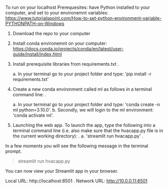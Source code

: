 To run on your localhost 
Prerequesites: have Python installed to your computer, and set to your environemnt variables: https://www.tutorialspoint.com/How-to-set-python-environment-variable-PYTHONPATH-on-Windows

1. Download the repo to your computer

2. Install conda environemnt on your computer: https://docs.conda.io/projects/conda/en/latest/user-guide/install/index.html

3. Install prerequisite libraries from requirements.txt .

    a. In your terminal go to your project folder and type: 'pip install -r requirements.txt'

4. Create a new conda environment called ml as follows in a terminal command line: .

    a. In your terminal go to your project folder and type: 'conda create -n ml python=3.10.0'.
    b. Secondly, we will login to the ml environment: 'conda activate ml'.

5. Launching the web app.
   To launch the app, type the following into a terminal command line (i.e. also make sure that the hvacapp.py file is in the current working directory): .
   a. 'streamlit run hvacapp.py' .


In a few moments you will see the following message in the terminal prompt.

> streamlit run hvacapp.py

You can now view your Streamlit app in your browser.

Local URL: http://localhost:8501 .
Network URL: http://10.0.0.11:8501
   